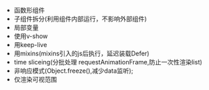 
+ 函数形组件
+ 子组件拆分(利用组件内部运行，不影响外部组件)
+ 局部变量
+ 使用v-show
+ 用keep-live
+ 用mixins(mixins引入的js后执行，延迟装载Defer)
+ time sliceing(分批处理 requestAnimationFrame,防止一次性渲染list)
+ 非响应模式(Object.freeze(),减少data监听);
+ 仅渲染可视范围